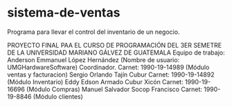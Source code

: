 # sistema-de-ventas
Programa para llevar el control del inventario de un negocio.

PROYECTO FINAL PAA EL CURSO DE PROGRAMACIÓN DEL 3ER SEMETRE DE LA UNIVERSIDAD MARIANO GÁLVEZ DE GUATEMALA
Equipo de trabajo:
Anderson Emmanuel López Hernández (Nombre de usuario: UMGHardwareSoftware) Coordinador. Carnet: 1990-19-14989 (Módulo ventas y facturacion)
Sergio Orlando Tajín Cubur     Carnet: 1990-19-14892 (Módulo Inventario)
Eddy Edson Armado Cubur Xicón     Carnet: 1990-19-16696 (Módulo Compras)
Manuel Salvador Socop Francisco    Carnet: 1990-19-8846 (Módulo clientes)
